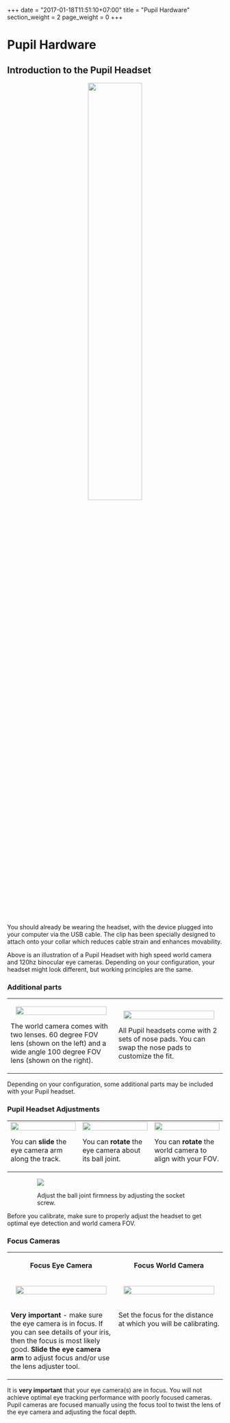 +++
date = "2017-01-18T11:51:10+07:00"
title = "Pupil Hardware"
section_weight = 2
page_weight = 0
+++

# Pupil Hardware

## Introduction to the Pupil Headset

<p align='center'>
  <img class="padTop--1" src="https://raw.githubusercontent.com/wiki/pupil-labs/pupil/media/basic-workflow/pupil-hardware/headset/pupil-headset.png" width="50%">
</p>

You should already be wearing the headset, with the device plugged into your computer via the USB cable. The clip has been specially designed to attach onto your collar which reduces cable strain and enhances movability.

Above is an illustration of a Pupil Headset with high speed world camera and 120hz binocular eye cameras. Depending on your configuration, your headset might look different, but working principles are the same.

### Additional parts

<table>
  <tr>
    <td width="50%">
      <p align="center">
        <img style="max-width: 90%;" src="https://raw.githubusercontent.com/wiki/pupil-labs/pupil/media/basic-workflow/pupil-hardware/headset/pupil-parts-1.png" width="100%">
      </p>
      <p>The world camera comes with two lenses. 60 degree FOV lens (shown on the left) and a wide angle 100 degree FOV lens (shown on the right).</p>
    </td>
    <td width="50%">
      <p align="center">
        <img style="max-width: 90%;" src="https://raw.githubusercontent.com/wiki/pupil-labs/pupil/media/basic-workflow/pupil-hardware/headset/pupil-parts-3.png" width="100%">
      </p>
      <p>All Pupil headsets come with 2 sets of nose pads. You can swap the nose pads to customize the fit.</p>
    </td>
  </tr>
</table>

<aside class="notice">
Depending on your configuration, some additional parts may be included with your Pupil headset.
</aside>

### Pupil Headset Adjustments

<table>
  <tr>
    <td width="33.333%">
      <img src="https://raw.githubusercontent.com/wiki/pupil-labs/pupil/media/basic-workflow/pupil-hardware/headset/eyearm.gif" width="100%">
      <p>You can <b>slide</b> the eye camera arm along the track.</p>
    </td>
    <td width="33.333%">
      <img src="https://raw.githubusercontent.com/wiki/pupil-labs/pupil/media/basic-workflow/pupil-hardware/headset/eyerotate.gif" width="100%">
      <p>You can <b>rotate</b> the eye camera about its ball joint.</p>
    </td>
    <td width="33.333%">
      <img src="https://raw.githubusercontent.com/wiki/pupil-labs/pupil/media/basic-workflow/pupil-hardware/headset/world.gif" width="100%">
      <p>You can <b>rotate</b> the world camera to align with your FOV.</p>
    </td>
  </tr>
</table>

<div class="content-container" style="padding: 0 5em;">
  <div class="flex-container flex-row-nowrap">
    <img style="max-width: 40%;" src="https://raw.githubusercontent.com/wiki/pupil-labs/pupil/media/basic-workflow/pupil-hardware/headset/eye-screw.png">
    <p>Adjust the ball joint firmness by adjusting the socket screw.</p>
  </div>
</div>

<aside class="notice">
  Before you calibrate, make sure to properly adjust the headset to get optimal eye detection and world camera FOV.
</aside>

### Focus Cameras

<table>
  <tr>
    <th><p align='center'>Focus Eye Camera</p></th>
    <th><p align='center'>Focus World Camera</p></th>       
  </tr>
  <tr>
    <td width="50%">
      <p align="center">
        <img style="max-width: 90%;" src="https://raw.githubusercontent.com/wiki/pupil-labs/pupil/media/basic-workflow/pupil-hardware/headset/pupil-parts-2.png" width="100%">
      </p>
    </td>
    <td width="50%">
      <p align="center">
        <img style="max-width: 90%;" src="https://raw.githubusercontent.com/wiki/pupil-labs/pupil/media/basic-workflow/pupil-hardware/headset/pupil-parts-4.png" width="100%">
      </p>
    </td>
  </tr>
  <tr>
    <td valign="top">
      <p><b>Very important</b> - make sure the eye camera is in focus. If you can see details of your iris, then the focus is most likely good. <b>Slide the eye camera arm</b> to adjust focus and/or use the lens adjuster tool.</p>
    </td>
    <td valign="top">
      <p>Set the focus for the distance at which you will be calibrating.</p>
    </td>
  </tr>
</table>

<aside class="notice">
  It is <strong>very important</strong> that your eye camera(s) are in focus. You will not achieve optimal eye tracking performance with poorly focused cameras. Pupil cameras are focused manually using the focus tool to twist the lens of the eye camera and adjusting the focal depth.
</aside>